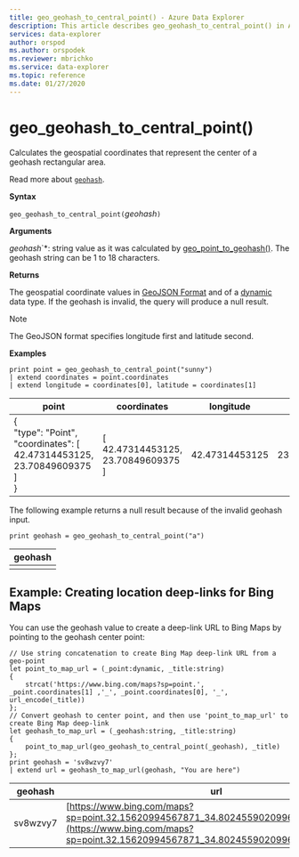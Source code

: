 ```yaml
---
title: geo_geohash_to_central_point() - Azure Data Explorer
description: This article describes geo_geohash_to_central_point() in Azure Data Explorer.
services: data-explorer
author: orspod
ms.author: orspodek
ms.reviewer: mbrichko
ms.service: data-explorer
ms.topic: reference
ms.date: 01/27/2020
---
```

# geo_geohash_to_central_point()

Calculates the geospatial coordinates that represent the center of a geohash rectangular area.

Read more about [`geohash`](https://en.wikipedia.org/wiki/Geohash).  

**Syntax**

`geo_geohash_to_central_point(`*geohash*`)`

**Arguments**

*geohash*`*: string value as it was calculated by [geo_point_to_geohash()](geo-point-to-geohash-function.md). The geohash string can be 1 to 18 characters.

**Returns**

The geospatial coordinate values in [GeoJSON Format](https://tools.ietf.org/html/rfc7946) and of a [dynamic](./scalar-data-types/dynamic.md) data type. If the geohash is invalid, the query will produce a null result.

> [!NOTE]
> The GeoJSON format specifies longitude first and latitude second.

**Examples**

```kusto
print point = geo_geohash_to_central_point("sunny")
| extend coordinates = point.coordinates
| extend longitude = coordinates[0], latitude = coordinates[1]
```

|point|coordinates|longitude|latitude|
|---|---|---|---|
|{<br>  "type": "Point",<br>  "coordinates": [<br>    42.47314453125,<br>    23.70849609375<br>  ]<br>}|[<br>  42.47314453125,<br>  23.70849609375<br>]|42.47314453125|23.70849609375|

The following example returns a null result because of the invalid geohash input.

```kusto
print geohash = geo_geohash_to_central_point("a")
```

|geohash|
|---|
||

## Example: Creating location deep-links for Bing Maps

You can use the geohash value to create a deep-link URL to Bing Maps by pointing to the geohash center point:

```kusto
// Use string concatenation to create Bing Map deep-link URL from a geo-point
let point_to_map_url = (_point:dynamic, _title:string) 
{
    strcat('https://www.bing.com/maps?sp=point.', _point.coordinates[1] ,'_', _point.coordinates[0], '_', url_encode(_title)) 
};
// Convert geohash to center point, and then use 'point_to_map_url' to create Bing Map deep-link
let geohash_to_map_url = (_geohash:string, _title:string)
{
    point_to_map_url(geo_geohash_to_central_point(_geohash), _title)
};
print geohash = 'sv8wzvy7'
| extend url = geohash_to_map_url(geohash, "You are here")
```

|geohash|url|
|---|---|
|sv8wzvy7|[https://www.bing.com/maps?sp=point.32.15620994567871_34.80245590209961_You+are+here](https://www.bing.com/maps?sp=point.32.15620994567871_34.80245590209961_You+are+here)|
